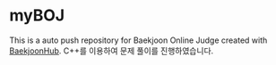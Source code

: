 # myBOJ
This is a auto push repository for Baekjoon Online Judge created with [BaekjoonHub](https://github.com/BaekjoonHub/BaekjoonHub).
C++를 이용하여 문제 풀이를 진행하였습니다.

